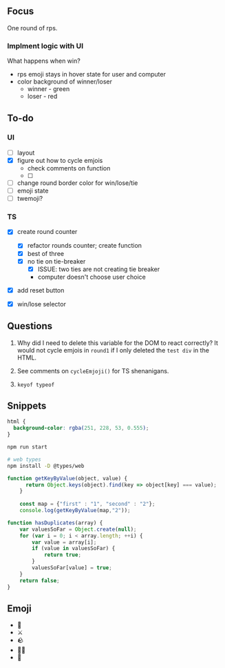 ## Focus

One round of rps.

### Implment logic with UI

What happens when win?
  - rps emoji stays in hover state for user and computer
  - color background of winner/loser
    - winner - green
    - loser - red

## To-do
### UI
- [ ] layout
- [x] figure out how to cycle emjois
  - check comments on function
  - [ ] 
- [ ] change round border color for win/lose/tie
- [ ] emoji state
- [ ] twemoji?

### TS
- [x] create round counter
  - [x] refactor rounds counter; create function
  - [x] best of three
  - [x] no tie on tie-breaker 
      - [x] ISSUE: two ties are not creating tie breaker
      - computer doesn't choose user choice 
- [x] add reset button
- [x] win/lose selector



## Questions
1) Why did I need to delete this variable for the DOM to react         correctly? It would not cycle emjois in `round1` if I only deleted the    `test div` in the HTML. 

2) See comments on `cycleEmjoji()` for TS shenanigans. 

3) `keyof typeof`

## Snippets

```css
html {
  background-color: rgba(251, 228, 53, 0.555);
}
```

```sh
npm run start
```

```sh
# web types
npm install -D @types/web
```

```js
function getKeyByValue(object, value) {
      return Object.keys(object).find(key => object[key] === value);
    }
    
    const map = {"first" : "1", "second" : "2"};
    console.log(getKeyByValue(map,"2"));
```
```js
function hasDuplicates(array) {
    var valuesSoFar = Object.create(null);
    for (var i = 0; i < array.length; ++i) {
        var value = array[i];
        if (value in valuesSoFar) {
            return true;
        }
        valuesSoFar[value] = true;
    }
    return false;
}
```

## Emoji

- 📜
- ⚔️
- 🪨
- 🧙‍♂️
- 🤖